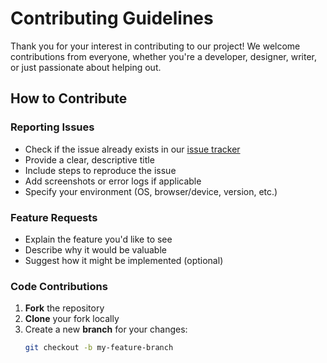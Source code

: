 # Contributing Guidelines

Thank you for your interest in contributing to our project! We welcome contributions from everyone, whether you're a developer, designer, writer, or just passionate about helping out.

## How to Contribute

### Reporting Issues
- Check if the issue already exists in our [issue tracker](#)
- Provide a clear, descriptive title
- Include steps to reproduce the issue
- Add screenshots or error logs if applicable
- Specify your environment (OS, browser/device, version, etc.)

### Feature Requests
- Explain the feature you'd like to see
- Describe why it would be valuable
- Suggest how it might be implemented (optional)

### Code Contributions
1. **Fork** the repository
2. **Clone** your fork locally
3. Create a new **branch** for your changes:
   ```bash
   git checkout -b my-feature-branch
